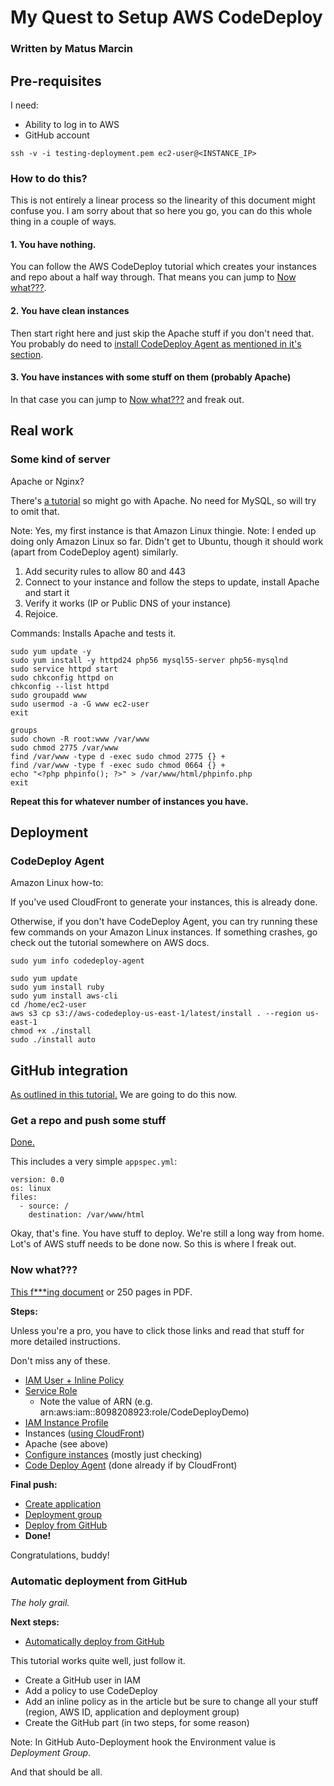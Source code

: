 # My Quest to Setup AWS CodeDeploy

### Written by Matus Marcin

## Pre-requisites

I need:

* Ability to log in to AWS
* GitHub account

```
ssh -v -i testing-deployment.pem ec2-user@<INSTANCE_IP>
```

### How to do this?

This is not entirely a linear process so the linearity of this document might confuse you. I am sorry about that so here you go, you can do this whole thing in a couple of ways.

#### 1. You have nothing.

You can follow the AWS CodeDeploy tutorial which creates your instances and repo about a half way through. That means you can jump to [Now what???](#now-what).

#### 2. You have clean instances

Then start right here and just skip the Apache stuff if you don't need that. You probably do need to [install CodeDeploy Agent as mentioned in it's section](#codedeploy-agent).

#### 3. You have instances with some stuff on them (probably Apache)

In that case you can jump to [Now what???](#now-what) and freak out.

## Real work

### Some kind of server

Apache or Nginx?

There's [a tutorial](http://docs.aws.amazon.com/AWSEC2/latest/UserGuide/install-LAMP.html) so might go with Apache. No need for MySQL, so will try to omit that.

Note: Yes, my first instance is that Amazon Linux thingie.
Note: I ended up doing only Amazon Linux so far. Didn't get to Ubuntu, though it should work (apart from CodeDeploy agent) similarly.

1. Add security rules to allow 80 and 443
2. Connect to your instance and follow the steps to update, install Apache and start it
3. Verify it works (IP or Public DNS of your instance)
4. Rejoice.

Commands: Installs Apache and tests it.

```
sudo yum update -y
sudo yum install -y httpd24 php56 mysql55-server php56-mysqlnd
sudo service httpd start
sudo chkconfig httpd on
chkconfig --list httpd
sudo groupadd www
sudo usermod -a -G www ec2-user
exit

groups
sudo chown -R root:www /var/www
sudo chmod 2775 /var/www
find /var/www -type d -exec sudo chmod 2775 {} +
find /var/www -type f -exec sudo chmod 0664 {} +
echo "<?php phpinfo(); ?>" > /var/www/html/phpinfo.php
exit

```

**Repeat this for whatever number of instances you have.**

## Deployment

### CodeDeploy Agent

Amazon Linux how-to:

If you've used CloudFront to generate your instances, this is already done.

Otherwise, if you don't have CodeDeploy Agent, you can try running these few commands on your Amazon Linux instances. If something crashes, go check out the tutorial somewhere on AWS docs.

```
sudo yum info codedeploy-agent
```

```
sudo yum update
sudo yum install ruby
sudo yum install aws-cli
cd /home/ec2-user
aws s3 cp s3://aws-codedeploy-us-east-1/latest/install . --region us-east-1
chmod +x ./install
sudo ./install auto

```

## GitHub integration

[As outlined in this tutorial.](http://docs.aws.amazon.com/codedeploy/latest/userguide/github-integ-tutorial.html) We are going to do this now.

### Get a repo and push some stuff

[Done.](https://github.com/matusmarcin/aws-codedeploy-simpleton)

This includes a very simple `appspec.yml`:

```
version: 0.0
os: linux
files:
  - source: /
    destination: /var/www/html
```

Okay, that's fine. You have stuff to deploy. We're still a long way from home. Lot's of AWS stuff needs to be done now. So this is where I freak out.

### Now what???

[This f***ing document](http://docs.aws.amazon.com/codedeploy/latest/userguide/how-to-create-service-role.html) or 250 pages in PDF.

**Steps:**

Unless you're a pro, you have to click those links and read that stuff for more detailed instructions.

Don't miss any of these. 

* [IAM User + Inline Policy](http://docs.aws.amazon.com/codedeploy/latest/userguide/getting-started-setup.html)
* [Service Role](http://docs.aws.amazon.com/codedeploy/latest/userguide/how-to-create-service-role.html)
	* Note the value of ARN (e.g. arn:aws:iam::8098208923:role/CodeDeployDemo)
* [IAM Instance Profile](http://docs.aws.amazon.com/codedeploy/latest/userguide/how-to-create-iam-instance-profile.html)
* Instances ([using CloudFront](http://docs.aws.amazon.com/codedeploy/latest/userguide/how-to-use-cloud-formation-template.html#how-to-use-cloud-formation-template-console))
* Apache (see above)
* [Configure instances](http://docs.aws.amazon.com/codedeploy/latest/userguide/how-to-configure-existing-instance.html) (mostly just checking)
* [Code Deploy Agent](http://docs.aws.amazon.com/codedeploy/latest/userguide/how-to-run-agent.html) (done already if by CloudFront)

**Final push:**

* [Create application](http://docs.aws.amazon.com/codedeploy/latest/userguide/how-to-create-application.html#how-to-create-application-console)
* [Deployment group](http://docs.aws.amazon.com/codedeploy/latest/userguide/how-to-create-deployment-group.html#how-to-create-deployment-group-console)
* [Deploy from GitHub](http://docs.aws.amazon.com/codedeploy/latest/userguide/how-to-deploy-revision.html#how-to-deploy-revision-console)
* **Done!**

Congratulations, buddy!

### Automatic deployment from GitHub

*The holy grail.*

**Next steps:**

* [Automatically deploy from GitHub](http://blogs.aws.amazon.com/application-management/post/Tx33XKAKURCCW83/Automatically-Deploy-from-GitHub-Using-AWS-CodeDeploy)

This tutorial works quite well, just follow it.

* Create a GitHub user in IAM
* Add a policy to use CodeDeploy
* Add an inline policy as in the article but be sure to change all your stuff (region, AWS ID, application and deployment group)
* Create the GitHub part (in two steps, for some reason)

Note: In GitHub Auto-Deployment hook the Environment value is *Deployment Group*.

And that should be all.
